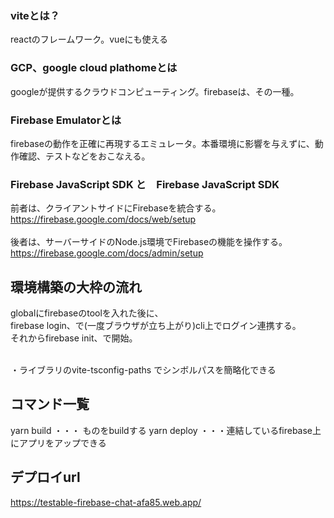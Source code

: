 ### viteとは？
reactのフレームワーク。vueにも使える

### GCP、google cloud plathomeとは
googleが提供するクラウドコンピューティング。firebaseは、その一種。

### Firebase Emulatorとは
firebaseの動作を正確に再現するエミュレータ。本番環境に影響を与えずに、動作確認、テストなどをおこなえる。

### Firebase JavaScript SDK と　Firebase JavaScript SDK
前者は、クライアントサイドにFirebaseを統合する。<br>
https://firebase.google.com/docs/web/setup<br><br>
後者は、サーバーサイドのNode.js環境でFirebaseの機能を操作する。<br>
https://firebase.google.com/docs/admin/setup

## 環境構築の大枠の流れ
globalにfirebaseのtoolを入れた後に、<br>
firebase login、で(一度ブラウザが立ち上がり)cli上でログイン連携する。<br>
それからfirebase init、で開始。<br><br>

・ライブラリのvite-tsconfig-paths でシンボルパスを簡略化できる

## コマンド一覧
yarn build ・・・ ものをbuildする
yarn deploy ・・・連結しているfirebase上にアプリをアップできる

## デプロイurl
https://testable-firebase-chat-afa85.web.app/